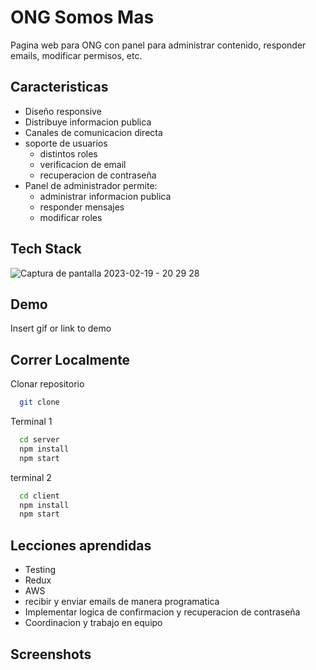 # ONG Somos Mas

Pagina web para ONG con panel para administrar contenido, responder emails, modificar permisos, etc.

## Caracteristicas

- Diseño responsive
- Distribuye informacion publica
- Canales de comunicacion directa
- soporte de usuarios
    - distintos roles
    - verificacion de email
    - recuperacion de contraseña
- Panel de administrador permite:
    - administrar informacion publica
    - responder mensajes
    - modificar roles



## Tech Stack
![Captura de pantalla 2023-02-19 - 20 29 28](https://user-images.githubusercontent.com/76258273/219983409-e80a3577-a663-4231-8824-bf136b49c851.png)


## Demo

Insert gif or link to demo


## Correr Localmente

Clonar repositorio
```bash
  git clone
```
Terminal 1
```bash
  cd server
  npm install
  npm start
```
terminal 2
```bash
  cd client
  npm install
  npm start
```

## Lecciones aprendidas

- Testing
- Redux
- AWS
- recibir y enviar emails de manera programatica
- Implementar logica de confirmacion y recuperacion de contraseña
- Coordinacion y trabajo en equipo
## Screenshots
